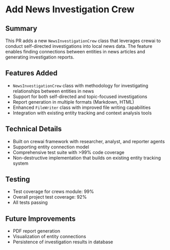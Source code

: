 # Add News Investigation Crew

## Summary
This PR adds a new `NewsInvestigationCrew` class that leverages crewai to conduct self-directed investigations into local news data. The feature enables finding connections between entities in news articles and generating investigation reports.

## Features Added
- `NewsInvestigationCrew` class with methodology for investigating relationships between entities in news
- Support for both self-directed and topic-focused investigations
- Report generation in multiple formats (Markdown, HTML)
- Enhanced `FileWriter` class with improved file writing capabilities
- Integration with existing entity tracking and context analysis tools

## Technical Details
- Built on crewai framework with researcher, analyst, and reporter agents
- Supporting entity connection model
- Comprehensive test suite with >99% code coverage
- Non-destructive implementation that builds on existing entity tracking system

## Testing
- Test coverage for crews module: 99%
- Overall project test coverage: 92%
- All tests passing

## Future Improvements
- PDF report generation
- Visualization of entity connections
- Persistence of investigation results in database
